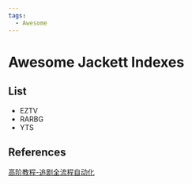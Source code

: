 ```yaml
---
tags:
  - Awesome
---
```


# Awesome Jackett Indexes

## List

- EZTV
- RARBG
- YTS

## References

[高阶教程-追剧全流程自动化](https://sleele.com/2020/03/16/高阶教程-追剧全流程自动化/)
